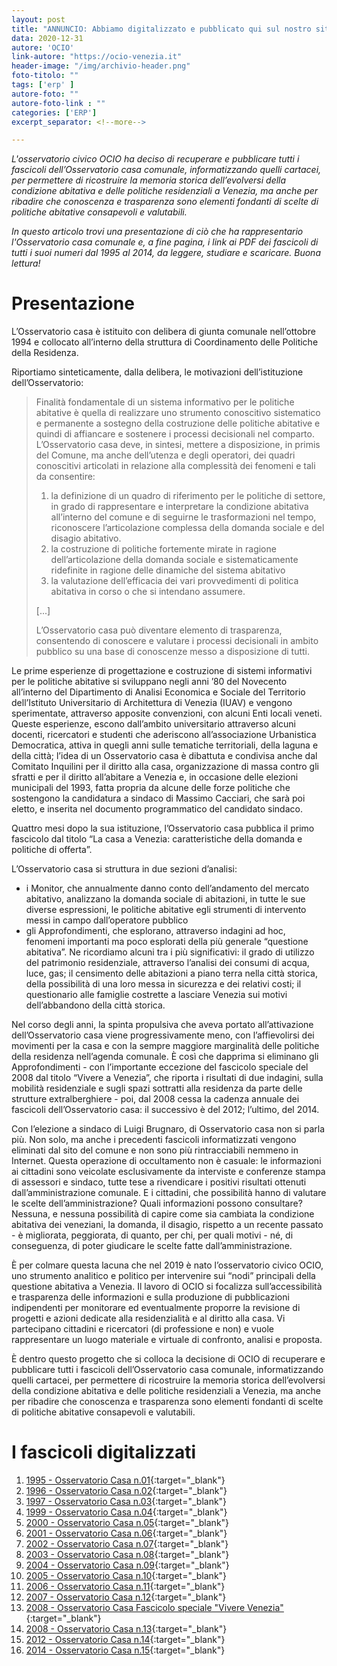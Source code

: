 ```yaml
---
layout: post
title: "ANNUNCIO: Abbiamo digitalizzato e pubblicato qui sul nostro sito tutti i fascicoli dell'Osservatorio Casa comunale"
data: 2020-12-31
autore: 'OCIO'
link-autore: "https://ocio-venezia.it"
header-image: "/img/archivio-header.png"
foto-titolo: ""
tags: ['erp' ]
autore-foto: ""
autore-foto-link : ""
categories: ['ERP']
excerpt_separator: <!--more-->

---
```


*L'osservatorio civico OCIO ha deciso di recuperare e pubblicare tutti i fascicoli dell’Osservatorio casa comunale, informatizzando quelli cartacei, per permettere di ricostruire la memoria storica dell’evolversi della condizione abitativa e delle politiche residenziali a Venezia, ma anche per ribadire che conoscenza e trasparenza sono elementi fondanti di scelte di politiche abitative consapevoli e valutabili.*

*In questo articolo trovi una presentazione di ciò che ha rappresentario l'Osservatorio casa comunale e, a fine pagina, i link ai PDF dei fascicoli di tutti i suoi numeri dal 1995 al 2014, da leggere, studiare e scaricare. Buona lettura!*

<!--more-->
 
# Presentazione 

L’Osservatorio casa è istituito con delibera di giunta comunale nell’ottobre 1994 e collocato all’interno della struttura di Coordinamento delle Politiche della Residenza.

Riportiamo sinteticamente, dalla delibera, le motivazioni dell’istituzione dell’Osservatorio:

> Finalità fondamentale di un sistema informativo per le politiche abitative è quella di realizzare uno strumento conoscitivo sistematico e permanente a sostegno della costruzione delle politiche abitative e quindi di affiancare e sostenere i processi decisionali nel comparto.
L’Osservatorio casa deve, in sintesi, mettere a disposizione, in primis del Comune, ma anche dell’utenza e degli operatori, dei quadri conoscitivi articolati in relazione alla complessità dei fenomeni e tali da consentire:
> 1. la definizione di un quadro di riferimento per le politiche di settore, in grado di rappresentare e interpretare la condizione abitativa all’interno del comune e di seguirne le trasformazioni nel tempo, riconoscere l’articolazione complessa della domanda sociale e del disagio abitativo.
> 2. la costruzione di politiche fortemente mirate in ragione dell’articolazione della domanda sociale e sistematicamente ridefinite in ragione delle dinamiche del sistema abitativo
> 3. la valutazione dell’efficacia dei vari provvedimenti di politica abitativa in corso o che si intendano assumere.
> 
> [...]
> 
> L’Osservatorio casa può diventare elemento di trasparenza, consentendo di conoscere e valutare i processi decisionali in ambito pubblico su una base di conoscenze messo a disposizione di tutti.

Le prime esperienze di progettazione e costruzione di sistemi informativi per le politiche abitative si sviluppano negli anni ’80 del Novecento all’interno del Dipartimento di Analisi Economica e Sociale del Territorio dell’Istituto Universitario di Architettura di Venezia (IUAV) e vengono sperimentate, attraverso apposite convenzioni, con alcuni Enti locali veneti.
Queste esperienze, escono dall’ambito universitario attraverso alcuni docenti, ricercatori e studenti che aderiscono all’associazione Urbanistica Democratica, attiva in quegli anni sulle tematiche territoriali, della laguna e della città; l’idea di un Osservatorio casa è dibattuta e condivisa anche dal Comitato Inquilini per il diritto alla casa, organizzazione di massa contro gli sfratti e per il diritto all’abitare a Venezia e, in occasione delle elezioni municipali del 1993, fatta propria da alcune delle forze politiche che sostengono la candidatura a sindaco di Massimo Cacciari, che sarà poi eletto, e inserita nel documento programmatico del candidato sindaco.

Quattro mesi dopo la sua istituzione, l’Osservatorio casa pubblica il primo fascicolo dal titolo “La casa a Venezia: caratteristiche della domanda e politiche di offerta”.

L’Osservatorio casa si struttura in due sezioni d’analisi:

- i Monitor, che annualmente danno conto dell’andamento del mercato abitativo, analizzano la domanda sociale di abitazioni, in tutte le sue diverse espressioni, le politiche abitative egli strumenti di intervento messi in campo dall’operatore pubblico
- gli Approfondimenti, che esplorano, attraverso indagini ad hoc, fenomeni importanti ma poco esplorati della più generale “questione abitativa”. Ne ricordiamo alcuni tra i più significativi: il grado di utilizzo del patrimonio residenziale, attraverso l’analisi dei consumi di acqua, luce, gas; il censimento delle abitazioni a piano terra nella città storica, della possibilità di una loro messa in sicurezza e dei relativi costi; il questionario alle famiglie costrette a lasciare Venezia sui motivi dell’abbandono della città storica.

Nel corso degli anni, la spinta propulsiva che aveva portato all’attivazione dell’Osservatorio casa viene progressivamente meno, con l’affievolirsi dei movimenti per la casa e con la sempre maggiore marginalità delle politiche della residenza nell’agenda comunale.
È così che dapprima si eliminano gli Approfondimenti - con l’importante eccezione del fascicolo speciale del 2008 dal titolo “Vivere a Venezia”, che riporta i risultati di due indagini, sulla  mobilità residenziale e sugli spazi sottratti alla residenza da parte delle strutture extralberghiere - poi, dal 2008 cessa la cadenza annuale dei fascicoli dell’Osservatorio casa: il successivo è del 2012; l’ultimo, del 2014.

Con l’elezione a sindaco di Luigi Brugnaro, di Osservatorio casa non si parla più. Non solo, ma anche i precedenti fascicoli informatizzati vengono eliminati dal sito del comune e non sono più rintracciabili nemmeno in Internet.
Questa operazione di occultamento non è casuale: le informazioni ai cittadini sono veicolate esclusivamente da interviste e conferenze stampa di assessori e sindaco, tutte tese a rivendicare i positivi risultati ottenuti dall’amministrazione comunale.
E i cittadini, che possibilità hanno di valutare le scelte dell’amministrazione? Quali informazioni possono consultare? Nessuna, e nessuna possibilità di capire come sia cambiata la condizione abitativa dei veneziani, la domanda, il disagio, rispetto a un recente passato - è migliorata, peggiorata, di quanto, per chi, per quali motivi - né, di conseguenza, di poter giudicare le scelte fatte dall’amministrazione.

È per colmare questa lacuna che nel 2019 è nato l’osservatorio civico OCIO, uno strumento analitico e politico per intervenire sui “nodi” principali della questione abitativa a Venezia. Il lavoro di OCIO si focalizza sull’accessibilità e trasparenza delle informazioni e sulla produzione di pubblicazioni indipendenti per monitorare ed eventualmente proporre la revisione di progetti e azioni dedicate alla residenzialità e al diritto alla casa. Vi partecipano cittadini e ricercatori (di professione e non) e vuole rappresentare un luogo materiale e virtuale di confronto, analisi e proposta.

È dentro questo progetto che si colloca la decisione di OCIO di recuperare e pubblicare tutti i fascicoli dell’Osservatorio casa comunale, informatizzando quelli cartacei, per permettere di ricostruire la memoria storica dell’evolversi della condizione abitativa e delle politiche residenziali a Venezia, ma anche per ribadire che conoscenza e trasparenza sono elementi fondanti di scelte di politiche abitative consapevoli e valutabili.

# I fascicoli digitalizzati

1. [1995 - Osservatorio Casa n.01](/files/archivio_fascicoli/1995_Osservatorio_Casa_01.pdf){:target="_blank"}
2. [1996 - Osservatorio Casa n.02](/files/archivio_fascicoli/1996_Osservatorio_Casa_02.pdf){:target="_blank"}
3. [1997 - Osservatorio Casa n.03](/files/archivio_fascicoli/1997_Osservatorio_Casa_03.pdf){:target="_blank"}
4. [1999 - Osservatorio Casa n.04](/files/archivio_fascicoli/1999_Osservatorio_Casa_04.pdf){:target="_blank"}
5. [2000 - Osservatorio Casa n.05](/files/archivio_fascicoli/2000_Osservatorio_Casa_05.pdf){:target="_blank"}
6. [2001 - Osservatorio Casa n.06](/files/archivio_fascicoli/2001_Osservatorio_Casa_06.pdf){:target="_blank"}
7. [2002 - Osservatorio Casa n.07](/files/archivio_fascicoli/2002_Osservatorio_Casa_07.pdf){:target="_blank"}
8. [2003 - Osservatorio Casa n.08](/files/archivio_fascicoli/2003_Osservatorio_Casa_08.pdf){:target="_blank"}
9. [2004 - Osservatorio Casa n.09](/files/archivio_fascicoli/2004_Osservatorio_Casa_09.pdf){:target="_blank"}
10. [2005 - Osservatorio Casa n.10](/files/archivio_fascicoli/2005_Osservatorio_Casa_10.pdf){:target="_blank"}
11. [2006 - Osservatorio Casa n.11](/files/archivio_fascicoli/2006_Osservatorio_Casa_11.pdf){:target="_blank"}
12. [2007 - Osservatorio Casa n.12](/files/archivio_fascicoli/2007_Osservatorio_Casa_12.pdf){:target="_blank"}
13. [2008 - Osservatorio Casa Fascicolo speciale "Vivere Venezia"](/files/archivio_fascicoli/2008_Fascicolo_speciale_non_numerato_Vivere_Venezia.pdf){:target="_blank"}
14. [2008 - Osservatorio Casa n.13](/files/archivio_fascicoli/2008_Osservatorio_Casa_13.pdf){:target="_blank"}
15. [2012 - Osservatorio Casa n.14](/files/archivio_fascicoli/2012_Osservatorio_Casa_14.pdf){:target="_blank"}
16. [2014 - Osservatorio Casa n.15](/files/archivio_fascicoli/2014_Osservatorio_Casa_15.pdf){:target="_blank"}




